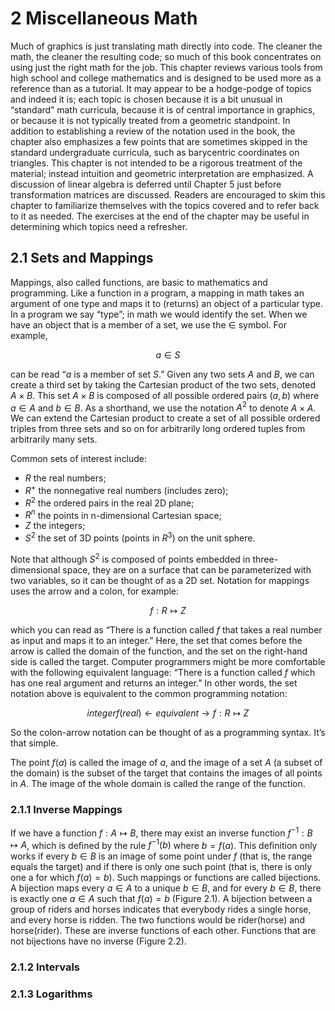 # 2 Miscellaneous Math

Much of graphics is just translating math directly into code. The cleaner the math, the cleaner the resulting code; so much of this book concentrates on using just the right math for the job. This chapter reviews various tools from high school and college mathematics and is designed to be used more as a reference than as a tutorial. It may appear to be a hodge-podge of topics and indeed it is; each topic is chosen because it is a bit unusual in “standard” math curricula, because it is of central importance in graphics, or because it is not typically treated from a geometric standpoint. In addition to establishing a review of the notation used in the book, the chapter also emphasizes a few points that are sometimes skipped in the standard undergraduate curricula, such as barycentric coordinates on triangles. This chapter is not intended to be a rigorous treatment of the material; instead intuition and geometric interpretation are emphasized. A discussion of linear algebra is deferred until Chapter 5 just before transformation matrices are discussed. Readers are encouraged to skim this chapter to familiarize themselves with the topics covered and to refer back to it as needed. The exercises at the end of the chapter may be useful in determining which topics need a refresher.

## 2.1 Sets and Mappings

Mappings, also called functions, are basic to mathematics and programming. Like a function in a program, a mapping in math takes an argument of one type and maps it to (returns) an object of a particular type. In a program we say “type”; in math we would identify the set. When we have an object that is a member of a set, we use the $\in$ symbol. For example,

$$
a \in S
$$

can be read “$a$ is a member of set $S$.” Given any two sets $A$ and $B$, we can create a third set by taking the Cartesian product of the two sets, denoted $A \times B$. This set $A \times B$ is composed of all possible ordered pairs $(a, b)$ where $a \in A$ and $b \in B$. As a shorthand, we use the notation $A^2$ to denote $A \times A$. We can extend the Cartesian product to create a set of all possible ordered triples from three sets and so on for arbitrarily long ordered tuples from arbitrarily many sets.

Common sets of interest include:

- $R$ the real numbers;
- $R^{+}$ the nonnegative real numbers (includes zero);
- $R^2$ the ordered pairs in the real 2D plane;
- $R^n$ the points in n-dimensional Cartesian space;
- $Z$ the integers;
- $S^2$ the set of 3D points (points in $R^3$) on the unit sphere.

Note that although $S^2$ is composed of points embedded in three-dimensional space, they are on a surface that can be parameterized with two variables, so it can be thought of as a 2D set. Notation for mappings uses the arrow and a colon, for example:

$$
f: R \longmapsto Z
$$

which you can read as “There is a function called $f$ that takes a real number as input and maps it to an integer.” Here, the set that comes before the arrow is called the domain of the function, and the set on the right-hand side is called the target. Computer programmers might be more comfortable with the following equivalent language: “There is a function called $f$ which has one real argument and returns an integer.” In other words, the set notation above is equivalent to the common programming notation:

$$
integer f(real) \leftarrow equivalent \rightarrow f: R \longmapsto Z
$$

So the colon-arrow notation can be thought of as a programming syntax. It’s that simple.

The point $f(a)$ is called the image of $a$, and the image of a set $A$ (a subset of the domain) is the subset of the target that contains the images of all points in $A$. The image of the whole domain is called the range of the function.

### 2.1.1 Inverse Mappings


If we have a function $f: A \longmapsto B$, there may exist an inverse function $f^{-1}: B \longmapsto A$, which is deﬁned by the rule $f^{-1}(b)$ where $b = f(a)$. This deﬁnition only works if every $b \in B$ is an image of some point under $f$ (that is, the range equals the target) and if there is only one such point (that is, there is only one a for which $f(a) = b$). Such mappings or functions are called bijections. A bijection maps every $a \in A$ to a unique $b \in B$, and for every $b \in B$, there is exactly one $a \in A$ such that $f(a) = b$ (Figure 2.1). A bijection between a group of riders and horses indicates that everybody rides a single horse, and every horse is ridden. The two functions would be rider(horse) and horse(rider). These are inverse functions of each other. Functions that are not bijections have no inverse (Figure 2.2).




### 2.1.2 Intervals

### 2.1.3 Logarithms
